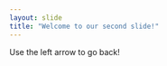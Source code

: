 ```yaml
---
layout: slide
title: "Welcome to our second slide!"
---
```

<a href="https://images.app.goo.gl/J2qTZViUCVXK1UFJ7"></a>
Use the left arrow to go back!
